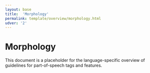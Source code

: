```yaml
---
layout: base
title:  'Morphology'
permalink: template/overview/morphology.html
udver: '2'
---
```


# Morphology

This document is a placeholder for the language-specific overview of
guidelines for part-of-speech tags and features.
